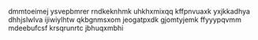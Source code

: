 dmmtoeimej
ysvepbmrer rndkeknhmk uhkhxmixqq
kffpnvuaxk yxjkkadhya
dhhjslwlva ijiwiylhtw qkbgnmsxom jeogatpxdk gjomtyjemk ffyyypqvmm mdeebufcsf krsqrunrtc jbhuqxmbhi
